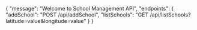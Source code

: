 {
  "message": "Welcome to School Management API",
  "endpoints": {
    "addSchool": "POST /api/addSchool",
    "listSchools": "GET /api/listSchools?latitude=value&longitude=value"
  }
}
